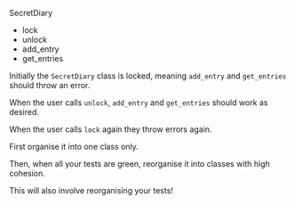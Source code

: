 SecretDiary
  - lock
  - unlock
  - add_entry
  - get_entries

Initially the `SecretDiary` class is locked, meaning `add_entry` and `get_entries` should throw an error.

When the user calls `unlock`, `add_entry` and `get_entries` should work as desired.

When the user calls `lock` again they throw errors again.

First organise it into one class only.

Then, when all your tests are green, reorganise it into classes with high cohesion.

This will also involve reorganising your tests!
